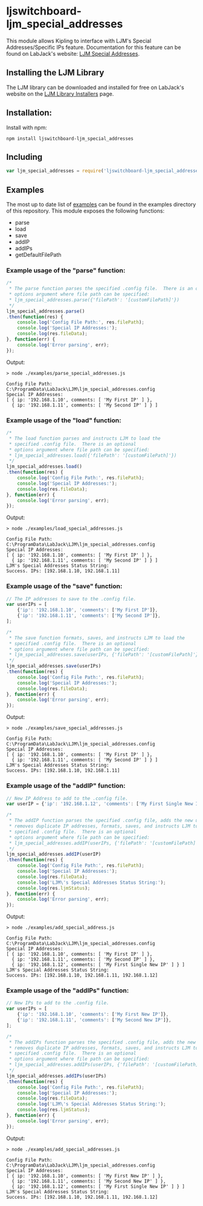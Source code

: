 # ljswitchboard-ljm_special_addresses
This module allows Kipling to interface with LJM's Special Addresses/Specific IPs feature.  Documentation for this feature can be found on LabJack's website: [LJM Special Addresses](https://labjack.com/support/software/api/ljm/constants/SpecialAddressesConfigs).

## Installing the LJM Library
The LJM library can be downloaded and installed for free on LabJack's website on the [LJM Library Installers](https://labjack.com/support/software/installers/ljm) page.

## Installation:
Install with npm:
```
npm install ljswitchboard-ljm_special_addresses
```

## Including
```javascript
var ljm_special_addresses = require('ljswitchboard-ljm_special_addresses');
```

## Examples
The most up to date list of [examples](https://github.com/chrisJohn404/ljswitchboard-ljm_special_addresses/tree/master/examples) can be found in the examples directory of this repository.  This module exposes the following functions:
* parse
* load
* save
* addIP
* addIPs
* getDefaultFilePath

### Example usage of the "parse" function:
```javascript
/*
 * The parse function parses the specified .config file.  There is an optional
 * options argument where file path can be specified:
 * ljm_special_addresses.parse({'filePath': '[customFilePath]'})
 */
ljm_special_addresses.parse()
.then(function(res) {
	console.log('Config File Path:', res.filePath);
	console.log('Special IP Addresses:');
	console.log(res.fileData);
}, function(err) {
	console.log('Error parsing', err);
});
```
Output:
```
> node ./examples/parse_special_addresses.js

Config File Path: C:\ProgramData\LabJack\LJM\ljm_special_addresses.config
Special IP Addresses:
[ { ip: '192.168.1.10', comments: [ 'My First IP' ] },
  { ip: '192.168.1.11', comments: [ 'My Second IP' ] } ]
```

### Example usage of the "load" function:
```javascript
/*
 * The load function parses and instructs LJM to load the 
 * specified .config file.  There is an optional
 * options argument where file path can be specified:
 * ljm_special_addresses.load({'filePath': '[customFilePath]'})
 */
ljm_special_addresses.load()
.then(function(res) {
	console.log('Config File Path:', res.filePath);
	console.log('Special IP Addresses:');
	console.log(res.fileData);
}, function(err) {
	console.log('Error parsing', err);
});
```
Output:
```
> node ./examples/load_special_addresses.js

Config File Path: C:\ProgramData\LabJack\LJM\ljm_special_addresses.config
Special IP Addresses:
[ { ip: '192.168.1.10', comments: [ 'My First IP' ] },
  { ip: '192.168.1.11', comments: [ 'My Second IP' ] } ]
LJM's Special Addresses Status String:
Success. IPs: [192.168.1.10, 192.168.1.11]
```

### Example usage of the "save" function:
```javascript
// The IP addresses to save to the .config file.
var userIPs = [
	{'ip': '192.168.1.10', 'comments': ['My First IP']},
	{'ip': '192.168.1.11', 'comments': ['My Second IP']},
];

/*
 * The save function formats, saves, and instructs LJM to load the 
 * specified .config file.  There is an optional
 * options argument where file path can be specified:
 * ljm_special_addresses.save(userIPs, {'filePath': '[customFilePath]'})
 */
ljm_special_addresses.save(userIPs)
.then(function(res) {
	console.log('Config File Path:', res.filePath);
	console.log('Special IP Addresses:');
	console.log(res.fileData);
}, function(err) {
	console.log('Error parsing', err);
});
```
Output:
```
> node ./examples/save_special_addresses.js

Config File Path: C:\ProgramData\LabJack\LJM\ljm_special_addresses.config
Special IP Addresses:
[ { ip: '192.168.1.10', comments: [ 'My First IP' ] },
  { ip: '192.168.1.11', comments: [ 'My Second IP' ] } ]
LJM's Special Addresses Status String:
Success. IPs: [192.168.1.10, 192.168.1.11]
```

### Example usage of the "addIP" function:
```javascript
// New IP Address to add to the .config file.
var userIP = {'ip': '192.168.1.12', 'comments': ['My First Single New IP']};

/*
 * The addIP function parses the specified .config file, adds the new userIP,
 * removes duplicate IP addresses, formats, saves, and instructs LJM to load the 
 * specified .config file.  There is an optional
 * options argument where file path can be specified:
 * ljm_special_addresses.addIP(userIPs, {'filePath': '[customFilePath]'})
 */
ljm_special_addresses.addIP(userIP)
.then(function(res) {
	console.log('Config File Path:', res.filePath);
	console.log('Special IP Addresses:');
	console.log(res.fileData);
	console.log('LJM\'s Special Addresses Status String:');
	console.log(res.ljmStatus);
}, function(err) {
	console.log('Error parsing', err);
});
```
Output:
```
> node ./examples/add_special_address.js

Config File Path: C:\ProgramData\LabJack\LJM\ljm_special_addresses.config
Special IP Addresses:
[ { ip: '192.168.1.10', comments: [ 'My First IP' ] },
  { ip: '192.168.1.11', comments: [ 'My Second IP' ] },
  { ip: '192.168.1.12', comments: [ 'My First Single New IP' ] } ]
LJM's Special Addresses Status String:
Success. IPs: [192.168.1.10, 192.168.1.11, 192.168.1.12]
```

### Example usage of the "addIPs" function:
```javascript
// New IPs to add to the .config file.
var userIPs = [
	{'ip': '192.168.1.10', 'comments': ['My First New IP']},
	{'ip': '192.168.1.11', 'comments': ['My Second New IP']},
];

/*
 * The addIPs function parses the specified .config file, adds the new userIPs,
 * removes duplicate IP addresses, formats, saves, and instructs LJM to load the 
 * specified .config file.  There is an optional
 * options argument where file path can be specified:
 * ljm_special_addresses.addIPs(userIPs, {'filePath': '[customFilePath]'})
 */
ljm_special_addresses.addIPs(userIPs)
.then(function(res) {
	console.log('Config File Path:', res.filePath);
	console.log('Special IP Addresses:');
	console.log(res.fileData);
	console.log('LJM\'s Special Addresses Status String:');
	console.log(res.ljmStatus);
}, function(err) {
	console.log('Error parsing', err);
});
```
Output:
```
> node ./examples/add_special_addresses.js

Config File Path: C:\ProgramData\LabJack\LJM\ljm_special_addresses.config
Special IP Addresses:
[ { ip: '192.168.1.10', comments: [ 'My First New IP' ] },
  { ip: '192.168.1.11', comments: [ 'My Second New IP' ] },
  { ip: '192.168.1.12', comments: [ 'My First Single New IP' ] } ]
LJM's Special Addresses Status String:
Success. IPs: [192.168.1.10, 192.168.1.11, 192.168.1.12]
```